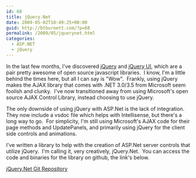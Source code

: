 ```yaml
---
id: 68
title: jQuery.Net
date: 2009-05-02T10:49:25+00:00
guid: http://btburnett.com/?p=68
permalink: /2009/05/jquerynet.html
categories:
  - ASP.NET
  - jQuery
---
```

In the last few months, I've discovered [jQuery](http://jquery.com) and [jQuery UI](http://ui.jquery.com), which are a pair pretty awesome of open source javascript libraries.  I know, I'm a little behind the times here, but all I can say is "Wow".  Frankly, using jQuery makes the AJAX library that comes with .NET 3.0/3.5 from Microsoft seem foolish and clunky.  I've now transitioned away from using Microsoft's open source AJAX Control Library, instead choosing to use jQuery.

The only downside of using jQuery with ASP.Net is the lack of integration.  They now include a vsdoc file which helps with Intellisense, but there's a long way to go.  For simplicity, I'm still using Microsoft's AJAX code for their page methods and UpdatePanels, and primarily using jQuery for the client side controls and animations.

I've written a library to help with the creation of ASP.Net server controls that utilize jQuery.  I'm calling it, very creatively, jQuery.Net.  You can access the code and binaries for the library on github, the link's below.

<a href="http://github.com/btburnett3/jquery.net/tree/master" target="_blank">jQuery.Net Git Repository</a>
